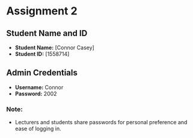 # Assignment 2
## Student Name and ID
- **Student Name:** [Connor Casey]
- **Student ID:** [1558714]


## Admin Credentials
- **Username:** Connor
- **Password:** 2002

### Note:
- Lecturers and students share passwords for personal preference and ease of logging in.
